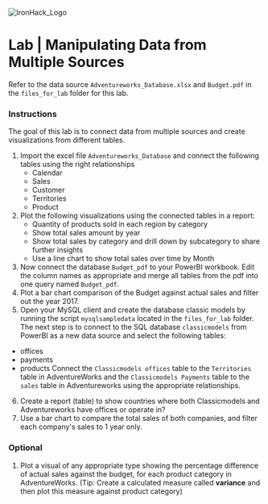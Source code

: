 ![IronHack_Logo](https://user-images.githubusercontent.com/92721547/180667578-7208994e-3fdf-4006-8481-d0723b917662.png)

# Lab | Manipulating Data from Multiple Sources 

Refer to the data source `Adventureworks_Database.xlsx`  and `Budget.pdf` in the `files_for_lab` folder for this lab.

### Instructions 

The goal of this lab is to connect data from multiple sources and create visualizations from different tables. 

1. Import the excel file ``Adventureworks_Database`` and connect the following tables using the right relationships
    - Calendar 
    - Sales 
    - Customer
    - Territories
    - Product
2. Plot the following visualizations using the connected tables in a report: 
    - Quantity of products sold in each region by category 
    - Show total sales amount by year 
    - Show total sales by category and drill down by subcategory to share further insights
    - Use a line chart to show total sales over time by Month
3. Now connect the database `Budget_pdf` to your PowerBI workbook. Edit the column names as appropriate and merge all tables from the pdf into one query named `Budget_pdf`.
4. Plot a bar chart comparison of the Budget against actual sales and filter out the year 2017. 
5. Open your MySQL client and create the database classic models by running the script `mysqlsampledata` located in the `files_for_lab` folder. The next step is to connect to the SQL database `classicmodels` from PowerBI as a new data source and select the following tables: 
- offices
- payments
- products 
Connect the `Classicmodels offices` table to the `Territories` table in AdventureWorks and the `Classicmodels Payments` table to the `sales` table in Adventureworks using the appropriate relationships.
6. Create a report (table) to show countries where both Classicmodels and Adventureworks have offices or operate in? 
7. Use a bar chart to compare the total sales of both companies, and filter each company's sales to 1 year only.  

### Optional 

1. Plot a visual of any appropriate type showing the percentage difference of actual sales against the budget, for each product category in AdventureWorks. (Tip: Create a calculated measure called **variance** and then plot this measure against product category)

